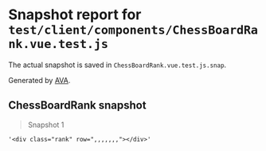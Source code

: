 # Snapshot report for `test/client/components/ChessBoardRank.vue.test.js`

The actual snapshot is saved in `ChessBoardRank.vue.test.js.snap`.

Generated by [AVA](https://ava.li).

## ChessBoardRank snapshot

> Snapshot 1

    '<div class="rank" row=",,,,,,,"></div>'
